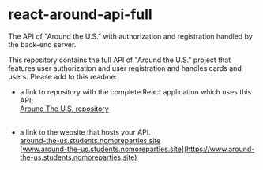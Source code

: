 # react-around-api-full
The API of "Around the U.S." with authorization and registration handled by the back-end server.

This repository contains the full API of "Around the U.S." project that features user authorization and user registration and handles cards and users. Please add to this readme:
* a link to repository with the complete React application which uses this API;<br />
[Around The U.S. repository](https://github.com/rileydanejohnston/react-around-api-full)<br /><br />

* a link to the website that hosts your API.<br />
[around-the-us.students.nomoreparties.site](https://around-the-us.students.nomoreparties.site)<br />
[www.around-the-us.students.nomoreparties.site](https://www.around-the-us.students.nomoreparties.site)
